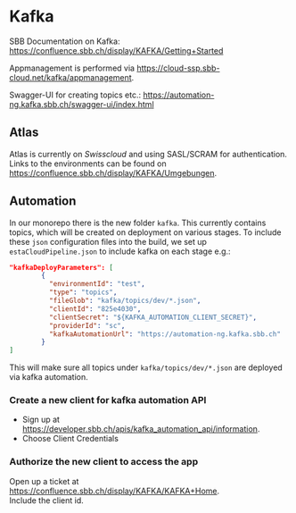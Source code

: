 # Kafka

SBB Documentation on Kafka: https://confluence.sbb.ch/display/KAFKA/Getting+Started

Appmanagement is performed via https://cloud-ssp.sbb-cloud.net/kafka/appmanagement.

Swagger-UI for creating topics etc.: https://automation-ng.kafka.sbb.ch/swagger-ui/index.html

## Atlas

Atlas is currently on *Swisscloud* and using SASL/SCRAM for authentication.
Links to the environments can be found on https://confluence.sbb.ch/display/KAFKA/Umgebungen.

## Automation

In our monorepo there is the new folder `kafka`. This currently contains topics, which will be created on deployment on various stages.
To include these `json` configuration files into the build, we set up `estaCloudPipeline.json` to include kafka on each stage e.g.:

```json
"kafkaDeployParameters": [
        {
          "environmentId": "test",
          "type": "topics",
          "fileGlob": "kafka/topics/dev/*.json",
          "clientId": "825e4030",
          "clientSecret": "${KAFKA_AUTOMATION_CLIENT_SECRET}",
          "providerId": "sc",
          "kafkaAutomationUrl": "https://automation-ng.kafka.sbb.ch"
        }
]
```

This will make sure all topics under `kafka/topics/dev/*.json` are deployed via kafka automation.

### Create a new client for kafka automation API

- Sign up at https://developer.sbb.ch/apis/kafka_automation_api/information.
- Choose Client Credentials

### Authorize the new client to access the app

Open up a ticket at https://confluence.sbb.ch/display/KAFKA/KAFKA+Home. \
Include the client id.